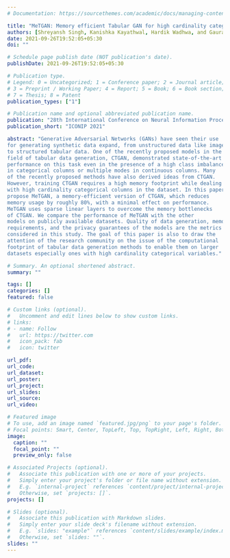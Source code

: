 ```yaml
---
# Documentation: https://sourcethemes.com/academic/docs/managing-content/

title: "MeTGAN: Memory efficient Tabular GAN for high cardinality categorical datasets"
authors: [Shreyansh Singh, Kanishka Kayathwal, Hardik Wadhwa, and Gaurav Dhama]
date: 2021-09-26T19:52:05+05:30
doi: ""

# Schedule page publish date (NOT publication's date).
publishDate: 2021-09-26T19:52:05+05:30

# Publication type.
# Legend: 0 = Uncategorized; 1 = Conference paper; 2 = Journal article;
# 3 = Preprint / Working Paper; 4 = Report; 5 = Book; 6 = Book section;
# 7 = Thesis; 8 = Patent
publication_types: ["1"]

# Publication name and optional abbreviated publication name.
publication: "28th International Conference on Neural Information Processing (ICONIP), 2021"
publication_short: "ICONIP 2021"

abstract: "Generative Adversarial Networks (GANs) have seen their use
for generating synthetic data expand, from unstructured data like images
to structured tabular data. One of the recently proposed models in the
field of tabular data generation, CTGAN, demonstrated state-of-the-art
performance on this task even in the presence of a high class imbalance
in categorical columns or multiple modes in continuous columns. Many
of the recently proposed methods have also derived ideas from CTGAN.
However, training CTGAN requires a high memory footprint while dealing
with high cardinality categorical columns in the dataset. In this paper, we
propose MeTGAN, a memory-efficient version of CTGAN, which reduces
memory usage by roughly 80%, with a minimal effect on performance.
MeTGAN uses sparse linear layers to overcome the memory bottlenecks
of CTGAN. We compare the performance of MeTGAN with the other
models on publicly available datasets. Quality of data generation, memory
requirements, and the privacy guarantees of the models are the metrics
considered in this study. The goal of this paper is also to draw the
attention of the research community on the issue of the computational
footprint of tabular data generation methods to enable them on larger
datasets especially ones with high cardinality categorical variables."

# Summary. An optional shortened abstract.
summary: ""

tags: []
categories: []
featured: false

# Custom links (optional).
#   Uncomment and edit lines below to show custom links.
# links:
# - name: Follow
#   url: https://twitter.com
#   icon_pack: fab
#   icon: twitter

url_pdf:
url_code:
url_dataset:
url_poster:
url_project:
url_slides:
url_source:
url_video:

# Featured image
# To use, add an image named `featured.jpg/png` to your page's folder. 
# Focal points: Smart, Center, TopLeft, Top, TopRight, Left, Right, BottomLeft, Bottom, BottomRight.
image:
  caption: ""
  focal_point: ""
  preview_only: false

# Associated Projects (optional).
#   Associate this publication with one or more of your projects.
#   Simply enter your project's folder or file name without extension.
#   E.g. `internal-project` references `content/project/internal-project/index.md`.
#   Otherwise, set `projects: []`.
projects: []

# Slides (optional).
#   Associate this publication with Markdown slides.
#   Simply enter your slide deck's filename without extension.
#   E.g. `slides: "example"` references `content/slides/example/index.md`.
#   Otherwise, set `slides: ""`.
slides: ""
---
```

